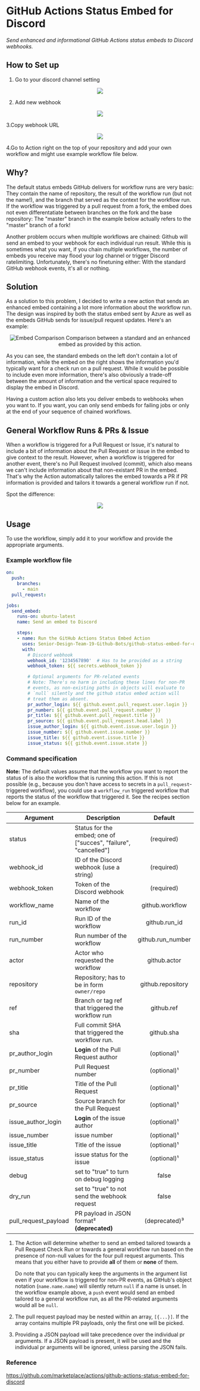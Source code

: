 # GitHub Actions Status Embed for Discord
_Send enhanced and informational GitHub Actions status embeds to Discord webhooks._

## How to Set up 
1. Go to your discord channel setting
<p align="center">
  <img src=https://user-images.githubusercontent.com/69992661/135781315-04dfd52d-cdf2-42c4-9a7f-1d6495698489.png>
</p>

2. Add new webhook
<p align="center">
  <img src=https://user-images.githubusercontent.com/69992661/135781399-10a68f20-9f26-48bf-b79e-1bc7507081e3.png>
</p>

3.Copy webhook URL
<p align="center">
 <img src =https://user-images.githubusercontent.com/69992661/135781964-d269d4d0-47fa-45e8-80d7-bcc4abc1d9e0.png>
</p>

4.Go to Action right on the top of your repository and add your own workflow and might use example workflow file below.

## Why?

The default status embeds GitHub delivers for workflow runs are very basic: They contain the name of repository, the result of the workflow run (but not the name!), and the branch that served as the context for the workflow run. If the workflow was triggered by a pull request from a fork, the embed does not even differentatiate between branches on the fork and the base repository: The "master" branch in the example below actually refers to the "master" branch of a fork!

Another problem occurs when multiple workflows are chained: Github will send an embed to your webhook for each individual run result. While this is sometimes what you want, if you chain multiple workflows, the number of embeds you receive may flood your log channel or trigger Discord ratelimiting. Unfortunately, there's no finetuning either: With the standard GitHub webhook events, it's all or nothing.

## Solution

As a solution to this problem, I decided to write a new action that sends an enhanced embed containing a lot more information about the workflow run. The design was inspired by both the status embed sent by Azure as well as the embeds GitHub sends for issue/pull request updates. Here's an example:

<p align="center">
  <img src="https://raw.githubusercontent.com/SebastiaanZ/github-status-embed-for-discord/main/img/embed_comparison.png" title="Embed Comparison">
  Comparison between a standard and an enhanced embed as provided by this action.
</p>

As you can see, the standard embeds on the left don't contain a lot of information, while the embed on the right shows the information you'd typically want for a check run on a pull request. While it would be possible to include even more information, there's also obviously a trade-off between the amount of information and the vertical space required to display the embed in Discord.

Having a custom action also lets you deliver embeds to webhooks when you want to. If you want, you can only send embeds for failing jobs or only at the end of your sequence of chained workflows.

## General Workflow Runs & PRs & Issue

When a workflow is triggered for a Pull Request or Issue, it's natural to include a bit of information about the Pull Request or issue in the embed to give context to the result. However, when a workflow is triggered for another event, there's no Pull Request involved (commit), which also means we can't include information about that non-existant PR in the embed. That's why the Action automatically tailores the embed towards a PR if PR information is provided and tailors it towards a general workflow run if not.

Spot the difference:

<p align="center">
  <img src=https://user-images.githubusercontent.com/69992661/144331012-caae61df-b763-4365-a1c7-6604fc488aab.png>
</p>


## Usage

To use the workflow, simply add it to your workflow and provide the appropriate arguments.

### Example workflow file

```yaml
on:
  push:
    branches:
      - main
  pull_request:

jobs:
  send_embed:
    runs-on: ubuntu-latest
    name: Send an embed to Discord

    steps:
    - name: Run the GitHub Actions Status Embed Action
      uses: Senior-Design-Team-19-Github-Bots/github-status-embed-for-discord@main
      with:
        # Discord webhook
        webhook_id: '1234567890'  # Has to be provided as a string
        webhook_token: ${{ secrets.webhook_token }}

        # Optional arguments for PR-related events
        # Note: There's no harm in including these lines for non-PR
        # events, as non-existing paths in objects will evaluate to
        # `null` silently and the github status embed action will
        # treat them as absent.
        pr_author_login: ${{ github.event.pull_request.user.login }}
        pr_number: ${{ github.event.pull_request.number }}
        pr_title: ${{ github.event.pull_request.title }}
        pr_source: ${{ github.event.pull_request.head.label }}
        issue_author_login: ${{ github.event.issue.user.login }}
        issue_number: ${{ github.event.issue.number }}
        issue_title: ${{ github.event.issue.title }}
        issue_status: ${{ github.event.issue.state }}
```

### Command specification

**Note:** The default values assume that the workflow you want to report the status of is also the workflow that is running this action. If this is not possible (e.g., because you don't have access to secrets in a `pull_request`-triggered workflow), you could use a `workflow_run` triggered workflow that reports the status of the workflow that triggered it. See the recipes section below for an example.

| Argument | Description | Default |
| --- | --- | :---: |
| status | Status for the embed; one of ["succes", "failure", "cancelled"] | (required) |
| webhook_id | ID of the Discord webhook (use a string) | (required) |
| webhook_token | Token of the Discord webhook | (required) |
| workflow_name | Name of the workflow | github.workflow |
| run_id | Run ID of the workflow | github.run_id |
| run_number | Run number of the workflow  | github.run_number |
| actor | Actor who requested the workflow | github.actor |
| repository | Repository; has to be in form `owner/repo` | github.repository |
| ref | Branch or tag ref that triggered the workflow run | github.ref |
| sha | Full commit SHA that triggered the workflow run. | github.sha |
| pr_author_login | **Login** of the Pull Request author | (optional)¹ |
| pr_number | Pull Request number | (optional)¹ |
| pr_title | Title of the Pull Request | (optional)¹ |
| pr_source | Source branch for the Pull Request | (optional)¹ |
| issue_author_login | **Login** of the issue author | (optional)¹ |
| issue_number | issue number | (optional)¹ |
| issue_title | Title of the issue | (optional)¹ |
| issue_status |issue status for the issue | (optional)¹ |
| debug | set to "true" to turn on debug logging | false |
| dry_run | set to "true" to not send the webhook request | false |
| pull_request_payload | PR payload in JSON format² **(deprecated)** | (deprecated)³ |

1) The Action will determine whether to send an embed tailored towards a Pull Request Check Run or towards a general workflow run based on the presence of non-null values for the four pull request arguments. This means that you either have to provide **all** of them or **none** of them.

    Do note that you can typically keep the arguments in the argument list even if your workflow is triggered for non-PR events, as GitHub's object notation (`name.name.name`) will silently return `null` if a name is unset. In the workflow example above, a `push` event would send an embed tailored to a general workflow run, as all the PR-related arguments would all be `null`.

2) The pull request payload may be nested within an array, `[{...}]`. If the array contains multiple PR payloads, only the first one will be picked.

3) Providing a JSON payload will take precedence over the individual pr arguments. If a JSON payload is present, it will be used and the individual pr arguments will be ignored, unless parsing the JSON fails.

### Reference
https://github.com/marketplace/actions/github-actions-status-embed-for-discord
